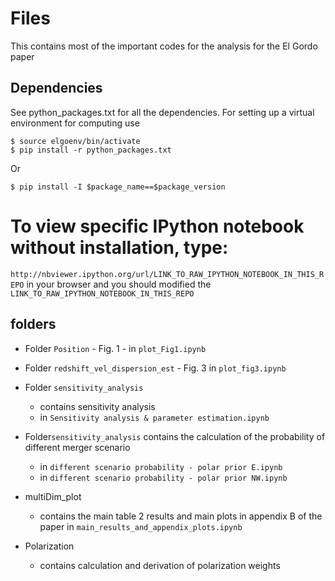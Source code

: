 # Files
This contains most of the important codes for the analysis for the El Gordo
paper

## Dependencies 
See python_packages.txt for all the dependencies.
For setting up a virtual environment for computing use

```
$ source elgoenv/bin/activate
$ pip install -r python_packages.txt 
```

Or 
```
$ pip install -I $package_name==$package_version 
```

# To view specific IPython notebook without installation, type:
`http://nbviewer.ipython.org/url/LINK_TO_RAW_IPYTHON_NOTEBOOK_IN_THIS_REPO` in
your browser and you should modified the `LINK_TO_RAW_IPYTHON_NOTEBOOK_IN_THIS_REPO`

## folders 
* Folder `Position` - Fig. 1 - in `plot_Fig1.ipynb` 
* Folder `redshift_vel_dispersion_est` - Fig. 3 in `plot_fig3.ipynb`
* Folder `sensitivity_analysis` 
	* contains sensitivity analysis  
    * in `Sensitivity analysis & parameter estimation.ipynb`
* Folder`sensitivity_analysis` contains the calculation of the probability of different merger scenario 
    * in `different scenario probability - polar prior E.ipynb`
    * in `different scenario probability - polar prior NW.ipynb`
 
* multiDim_plot 
	* contains the main table 2 results and main plots in appendix B of the paper
	in  `main_results_and_appendix_plots.ipynb`

* Polarization 
	* contains calculation and derivation of polarization weights 
